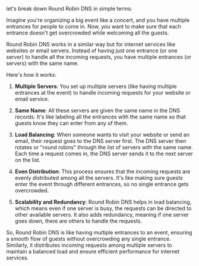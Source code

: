 let's break down Round Robin DNS in simple terms:

Imagine you're organizing a big event like a concert, and you have multiple entrances for people to come in. Now, you want to make sure that each entrance doesn't get overcrowded while welcoming all the guests.

Round Robin DNS works in a similar way but for internet services like websites or email servers. Instead of having just one entrance (or one server) to handle all the incoming requests, you have multiple entrances (or servers) with the same name.

Here's how it works:

1. **Multiple Servers**: You set up multiple servers (like having multiple entrances at the event) to handle incoming requests for your website or email service.

2. **Same Name**: All these servers are given the same name in the DNS records. It's like labeling all the entrances with the same name so that guests know they can enter from any of them.

3. **Load Balancing**: When someone wants to visit your website or send an email, their request goes to the DNS server first. The DNS server then rotates or "round robins" through the list of servers with the same name. Each time a request comes in, the DNS server sends it to the next server on the list.

4. **Even Distribution**: This process ensures that the incoming requests are evenly distributed among all the servers. It's like making sure guests enter the event through different entrances, so no single entrance gets overcrowded.

5. **Scalability and Redundancy**: Round Robin DNS helps in load balancing, which means even if one server is busy, the requests can be directed to other available servers. It also adds redundancy, meaning if one server goes down, there are others to handle the requests.

So, Round Robin DNS is like having multiple entrances to an event, ensuring a smooth flow of guests without overcrowding any single entrance. Similarly, it distributes incoming requests among multiple servers to maintain a balanced load and ensure efficient performance for internet services.